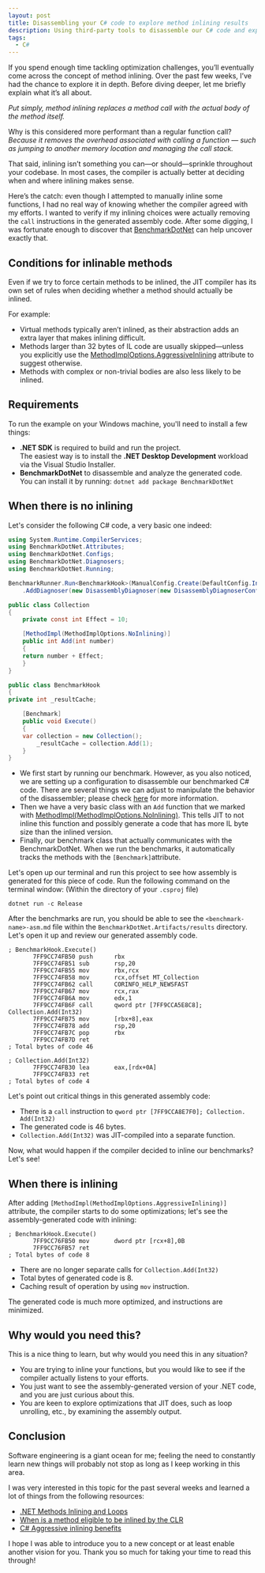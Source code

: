 ```yaml
---
layout: post
title: Disassembling your C# code to explore method inlining results
description: Using third-party tools to disassemble our C# code and explore the results of method inlining.
tags:
  - C#
---
```

If you spend enough time tackling optimization challenges, you’ll eventually come across the concept of method inlining. Over the past few weeks, I’ve had the chance to explore it in depth. Before diving deeper, let me briefly explain what it’s all about.

_Put simply, method inlining replaces a method call with the actual body of the method itself._

Why is this considered more performant than a regular function call? _Because it removes the overhead associated with calling a function — such as jumping to another memory location and managing the call stack._

That said, inlining isn’t something you can—or should—sprinkle throughout your codebase. In most cases, the compiler is actually better at deciding when and where inlining makes sense.

Here’s the catch: even though I attempted to manually inline some functions, I had no real way of knowing whether the compiler agreed with my efforts. I wanted to verify if my inlining choices were actually removing the `call` instructions in the generated assembly code. After some digging, I was fortunate enough to discover that [BenchmarkDotNet](https://benchmarkdotnet.org) can help uncover exactly that.

## Conditions for inlinable methods
Even if we try to force certain methods to be inlined, the JIT compiler has its own set of rules when deciding whether a method should actually be inlined.

For example:
- Virtual methods typically aren’t inlined, as their abstraction adds an extra layer that makes inlining difficult.
- Methods larger than 32 bytes of IL code are usually skipped—unless you explicitly use the [MethodImplOptions.AggressiveInlining](https://learn.microsoft.com/en-us/dotnet/api/system.runtime.compilerservices.methodimploptions?view=net-9.0) attribute to suggest otherwise.
- Methods with complex or non-trivial bodies are also less likely to be inlined.

## Requirements
To run the example on your Windows machine, you'll need to install a few things:
- **.NET SDK** is required to build and run the project.  
    The easiest way is to install the **.NET Desktop Development** workload via the Visual Studio Installer.
- **BenchmarkDotNet** to disassemble and analyze the generated code.  
    You can install it by running: `dotnet add package BenchmarkDotNet`

## When there is no inlining
Let's consider the following C# code, a very basic one indeed:

```csharp
using System.Runtime.CompilerServices;
using BenchmarkDotNet.Attributes;
using BenchmarkDotNet.Configs;
using BenchmarkDotNet.Diagnosers;
using BenchmarkDotNet.Running;

BenchmarkRunner.Run<BenchmarkHook>(ManualConfig.Create(DefaultConfig.Instance) 
    .AddDiagnoser(new DisassemblyDiagnoser(new DisassemblyDiagnoserConfig(printInstructionAddresses: true, maxDepth: 3))));

public class Collection
{
    private const int Effect = 10;

    [MethodImpl(MethodImplOptions.NoInlining)]
    public int Add(int number)
    {
	return number + Effect;
    }
}

public class BenchmarkHook
{
private int _resultCache;

	[Benchmark]
    public void Execute()
    {
	var collection = new Collection();
        _resultCache = collection.Add(1);
    }
}
```

- We first start by running our benchmark. However, as you also noticed, we are setting up a configuration to disassemble our benchmarked C# code. There are several things we can adjust to manipulate the behavior of the disassembler; please check [here](https://benchmarkdotnet.org/articles/features/disassembler.html) for more information.
- Then we have a very basic class with an `Add` function that we marked with [MethodImpl(MethodImplOptions.NoInlining)](https://learn.microsoft.com/en-us/dotnet/api/system.runtime.compilerservices.methodimploptions?view=net-9.0). This tells JIT to not inline this function and possibly generate a code that has more IL byte size than the inlined version.
- Finally, our benchmark class that actually communicates with the BenchmarkDotNet. When we run the benchmarks, it automatically tracks the methods with the `[Benchmark]`attribute.

Let's open up our terminal and run this project to see how assembly is generated for this piece of code. Run the following command on the terminal window: (Within the directory of your `.csproj` file)

`dotnet run -c Release`

After the benchmarks are run, you should be able to see the `<benchmark-name>-asm.md` file within the `BenchmarkDotNet.Artifacts/results` directory. Let's open it up and review our generated assembly code.

```assembly
; BenchmarkHook.Execute()
       7FF9CC74FB50 push      rbx
       7FF9CC74FB51 sub       rsp,20
       7FF9CC74FB55 mov       rbx,rcx
       7FF9CC74FB58 mov       rcx,offset MT_Collection
       7FF9CC74FB62 call      CORINFO_HELP_NEWSFAST
       7FF9CC74FB67 mov       rcx,rax
       7FF9CC74FB6A mov       edx,1
       7FF9CC74FB6F call      qword ptr [7FF9CCA5E8C8]; Collection.Add(Int32)  
       7FF9CC74FB75 mov       [rbx+8],eax
       7FF9CC74FB78 add       rsp,20
       7FF9CC74FB7C pop       rbx
       7FF9CC74FB7D ret
; Total bytes of code 46

; Collection.Add(Int32)
       7FF9CC74FB30 lea       eax,[rdx+0A]
       7FF9CC74FB33 ret
; Total bytes of code 4
```

Let's point out critical things in this generated assembly code:

- There is a `call` instruction to `qword ptr [7FF9CCA8E7F0]; Collection. Add(Int32)`
- The generated code is 46 bytes.
- `Collection.Add(Int32)` was JIT-compiled into a separate function.

Now, what would happen if the compiler decided to inline our benchmarks? Let's see!

## When there is inlining
After adding `[MethodImpl(MethodImplOptions.AggressiveInlining)]`
attribute, the compiler starts to do some optimizations; let's see the assembly-generated code with inlining:

```assembly
; BenchmarkHook.Execute()
       7FF9CC76FB50 mov       dword ptr [rcx+8],0B
       7FF9CC76FB57 ret
; Total bytes of code 8
```

- There are no longer separate calls for `Collection.Add(Int32)`
- Total bytes of generated code is 8.
- Caching result of operation by using `mov` instruction.

The generated code is much more optimized, and instructions are minimized.

## Why would you need this?
This is a nice thing to learn, but why would you need this in any situation?

- You are trying to inline your functions, but you would like to see if the compiler actually listens to your efforts.
- You just want to see the assembly-generated version of your .NET code, and you are just curious about this.
- You are keen to explore optimizations that JIT does, such as loop unrolling, etc., by examining the assembly output.

## Conclusion
Software engineering is a giant ocean for me; feeling the need to constantly learn new things will probably not stop as long as I keep working in this area.

I was very interested in this topic for the past several weeks and learned a lot of things from the following resources:

- [.NET Methods Inlining and Loops](https://www.codeproject.com/Articles/1072041/NET-Methods-Inlining-and-Loops)
- [When is a method eligible to be inlined by the CLR](https://stackoverflow.com/questions/4660004/when-is-a-method-eligible-to-be-inlined-by-the-clr)
- [C# Aggressive inlining benefits](https://schwabencode.com/blog/2025/01/20/csharp_aggressive-inlining-benefit)

I hope I was able to introduce you to a new concept or at least enable another vision for you. Thank you so much for taking your time to read this through!